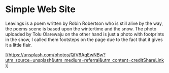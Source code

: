 # Simple Web Site

Leavings is a poem written by Robin Robertson who is still alive by the way, the poems scene is based upon the wintertime and the snow. The photo uploaded by Tolu Olarewaju on the other hand is just a photo with footprints in the snow, I called them footsteps on the page due to the fact that it gives it a little flair.

[(https://unsplash.com/photos/QfV6AqEwNBw?utm_source=unsplash&utm_medium=referral&utm_content=creditShareLink)]
